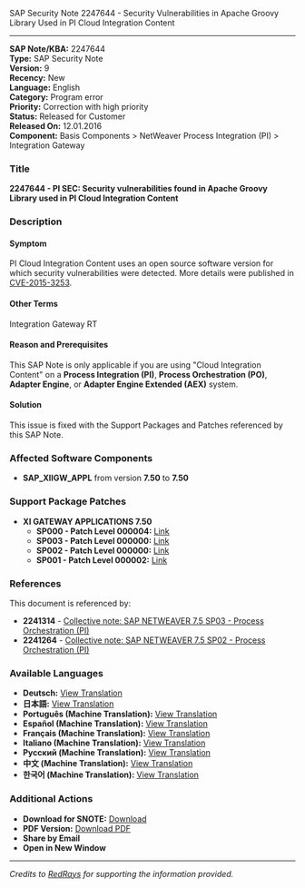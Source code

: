 SAP Security Note 2247644 - Security Vulnerabilities in Apache Groovy Library Used in PI Cloud Integration Content

---

**SAP Note/KBA:** 2247644  
**Type:** SAP Security Note  
**Version:** 9  
**Recency:** New  
**Language:** English  
**Category:** Program error  
**Priority:** Correction with high priority  
**Status:** Released for Customer  
**Released On:** 12.01.2016  
**Component:** Basis Components > NetWeaver Process Integration (PI) > Integration Gateway

### Title
**2247644 - PI SEC: Security vulnerabilities found in Apache Groovy Library used in PI Cloud Integration Content**

### Description
#### Symptom
PI Cloud Integration Content uses an open source software version for which security vulnerabilities were detected. More details were published in [CVE-2015-3253](https://cve.mitre.org/cgi-bin/cvename.cgi?name=CVE-2015-3253).

#### Other Terms
Integration Gateway RT

#### Reason and Prerequisites
This SAP Note is only applicable if you are using "Cloud Integration Content" on a **Process Integration (PI)**, **Process Orchestration (PO)**, **Adapter Engine**, or **Adapter Engine Extended (AEX)** system.

#### Solution
This issue is fixed with the Support Packages and Patches referenced by this SAP Note.

### Affected Software Components
- **SAP_XIIGW_APPL** from version **7.50** to **7.50**

### Support Package Patches
- **XI GATEWAY APPLICATIONS 7.50**
  - **SP000 - Patch Level 000004:** [Link](https://me.sap.com/sap/support/swdc/notes?cvnr=73555000100200001985&support_package=SP000&patch_level=000004)
  - **SP003 - Patch Level 000000:** [Link](https://me.sap.com/sap/support/swdc/notes?cvnr=73555000100200001985&support_package=SP003&patch_level=000000)
  - **SP002 - Patch Level 000000:** [Link](https://me.sap.com/sap/support/swdc/notes?cvnr=73555000100200001985&support_package=SP002&patch_level=000000)
  - **SP001 - Patch Level 000002:** [Link](https://me.sap.com/sap/support/swdc/notes?cvnr=73555000100200001985&support_package=SP001&patch_level=000002)

### References
This document is referenced by:
- **2241314** - [Collective note: SAP NETWEAVER 7.5 SP03 - Process Orchestration (PI)](https://me.sap.com/notes/2241314)
- **2241264** - [Collective note: SAP NETWEAVER 7.5 SP02 - Process Orchestration (PI)](https://me.sap.com/notes/2241264)

### Available Languages
- **Deutsch:** [View Translation](https://me.sap.com/notes/0002247644/D)
- **日本語:** [View Translation](https://me.sap.com/notes/0002247644/J)
- **Português (Machine Translation):** [View Translation](https://me.sap.com/notes/0002247644/P)
- **Español (Machine Translation):** [View Translation](https://me.sap.com/notes/0002247644/S)
- **Français (Machine Translation):** [View Translation](https://me.sap.com/notes/0002247644/F)
- **Italiano (Machine Translation):** [View Translation](https://me.sap.com/notes/0002247644/I)
- **Русский (Machine Translation):** [View Translation](https://me.sap.com/notes/0002247644/R)
- **中文 (Machine Translation):** [View Translation](https://me.sap.com/notes/0002247644/1)
- **한국어 (Machine Translation):** [View Translation](https://me.sap.com/notes/0002247644/3)

### Additional Actions
- **Download for SNOTE:** [Download](https://notesdownloads.sap.com/note/0040000018214222017)
- **PDF Version:** [Download PDF](https://userapps.support.sap.com/sap/support/sfm/notes/print/0002247644?language=en-US&token=8E730F65C660B567EE64D705818B1014)
- **Share by Email**
- **Open in New Window**

---

*Credits to [RedRays](https://redrays.io) for supporting the information provided.*